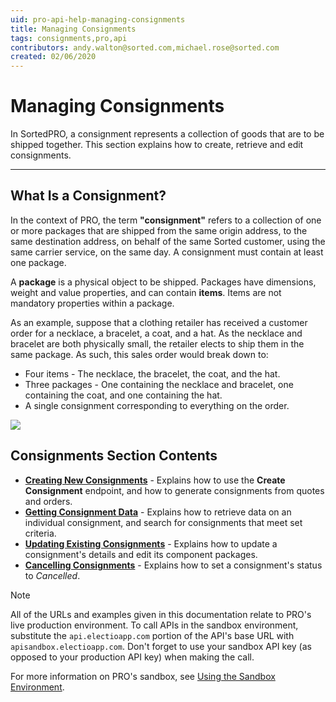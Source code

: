 ```yaml
---
uid: pro-api-help-managing-consignments
title: Managing Consignments
tags: consignments,pro,api
contributors: andy.walton@sorted.com,michael.rose@sorted.com
created: 02/06/2020
---
```

# Managing Consignments

In SortedPRO, a consignment represents a collection of goods that are to be shipped together. This section explains how to create, retrieve and edit consignments.

---

## What Is a Consignment?

In the context of PRO, the term **"consignment"** refers to a collection of one or more packages that are shipped from the same origin address, to the same destination address, on behalf of the same Sorted customer, using the same carrier service, on the same day. A consignment must contain at least one package.

A **package** is a physical object to be shipped. Packages have dimensions, weight and value properties, and can contain **items**. Items are not mandatory properties within a package.

As an example, suppose that a clothing retailer has received a customer order for a necklace, a bracelet, a coat, and a hat. As the necklace and bracelet are both physically small, the retailer elects to ship them in the same package. As such, this sales order would break down to:

* Four items - The necklace, the bracelet, the coat, and the hat.
* Three packages - One containing the necklace and bracelet, one containing the coat, and one containing the hat.
* A single consignment corresponding to everything on the order.

<p>
   <a href="../../images/consignment-diagram.png" target="_blank" >
      <img src="../../images/consignment-diagram.png" class="noborder"/>
   </a>
</p>

## Consignments Section Contents

* **[Creating New Consignments](/pro/api/help/creating_new_consignments.html)** - Explains how to use the **Create Consignment** endpoint, and how to generate consignments from quotes and orders.
* **[Getting Consignment Data](/pro/api/help/getting_consignment_data.html)** - Explains how to retrieve data on an individual consignment, and search for consignments that meet set criteria.
* **[Updating Existing Consignments](/pro/api/help/updating_existing_consignments.html)** - Explains how to update a consignment's details and edit its component packages.
* **[Cancelling Consignments](/pro/api/help/cancelling_consignments.html)** - Explains how to set a consignment's status to _Cancelled_.

> [!NOTE]
> All of the URLs and examples given in this documentation relate to PRO's live production environment. To call APIs in the sandbox environment, substitute the `api.electioapp.com` portion of the API's base URL with `apisandbox.electioapp.com`. Don't forget to use your sandbox API key (as opposed to your production API key) when making the call.
>
> For more information on PRO's sandbox, see [Using the Sandbox Environment](/pro/api/help/introduction.html#using-the-sandbox-environment).
